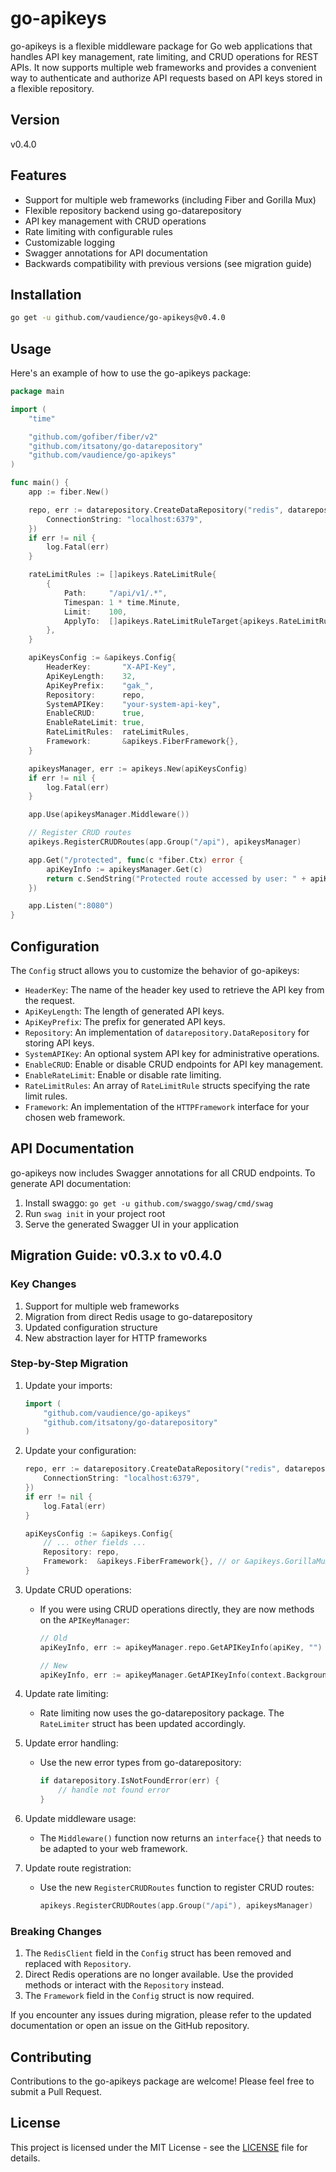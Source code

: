 # go-apikeys

go-apikeys is a flexible middleware package for Go web applications that handles API key management, rate limiting, and CRUD operations for REST APIs. It now supports multiple web frameworks and provides a convenient way to authenticate and authorize API requests based on API keys stored in a flexible repository.

## Version

v0.4.0

## Features

- Support for multiple web frameworks (including Fiber and Gorilla Mux)
- Flexible repository backend using go-datarepository
- API key management with CRUD operations
- Rate limiting with configurable rules
- Customizable logging
- Swagger annotations for API documentation
- Backwards compatibility with previous versions (see migration guide)

## Installation

```bash
go get -u github.com/vaudience/go-apikeys@v0.4.0
```

## Usage

Here's an example of how to use the go-apikeys package:

```go
package main

import (
    "time"

    "github.com/gofiber/fiber/v2"
    "github.com/itsatony/go-datarepository"
    "github.com/vaudience/go-apikeys"
)

func main() {
    app := fiber.New()

    repo, err := datarepository.CreateDataRepository("redis", datarepository.RedisConfig{
        ConnectionString: "localhost:6379",
    })
    if err != nil {
        log.Fatal(err)
    }

    rateLimitRules := []apikeys.RateLimitRule{
        {
            Path:     "/api/v1/.*",
            Timespan: 1 * time.Minute,
            Limit:    100,
            ApplyTo:  []apikeys.RateLimitRuleTarget{apikeys.RateLimitRuleTargetAPIKey},
        },
    }

    apiKeysConfig := &apikeys.Config{
        HeaderKey:       "X-API-Key",
        ApiKeyLength:    32,
        ApiKeyPrefix:    "gak_",
        Repository:      repo,
        SystemAPIKey:    "your-system-api-key",
        EnableCRUD:      true,
        EnableRateLimit: true,
        RateLimitRules:  rateLimitRules,
        Framework:       &apikeys.FiberFramework{},
    }

    apikeysManager, err := apikeys.New(apiKeysConfig)
    if err != nil {
        log.Fatal(err)
    }

    app.Use(apikeysManager.Middleware())

    // Register CRUD routes
    apikeys.RegisterCRUDRoutes(app.Group("/api"), apikeysManager)

    app.Get("/protected", func(c *fiber.Ctx) error {
        apiKeyInfo := apikeysManager.Get(c)
        return c.SendString("Protected route accessed by user: " + apiKeyInfo.UserID)
    })

    app.Listen(":8080")
}
```

## Configuration

The `Config` struct allows you to customize the behavior of go-apikeys:

- `HeaderKey`: The name of the header key used to retrieve the API key from the request.
- `ApiKeyLength`: The length of generated API keys.
- `ApiKeyPrefix`: The prefix for generated API keys.
- `Repository`: An implementation of `datarepository.DataRepository` for storing API keys.
- `SystemAPIKey`: An optional system API key for administrative operations.
- `EnableCRUD`: Enable or disable CRUD endpoints for API key management.
- `EnableRateLimit`: Enable or disable rate limiting.
- `RateLimitRules`: An array of `RateLimitRule` structs specifying the rate limit rules.
- `Framework`: An implementation of the `HTTPFramework` interface for your chosen web framework.

## API Documentation

go-apikeys now includes Swagger annotations for all CRUD endpoints. To generate API documentation:

1. Install swaggo: `go get -u github.com/swaggo/swag/cmd/swag`
2. Run `swag init` in your project root
3. Serve the generated Swagger UI in your application

## Migration Guide: v0.3.x to v0.4.0

### Key Changes

1. Support for multiple web frameworks
2. Migration from direct Redis usage to go-datarepository
3. Updated configuration structure
4. New abstraction layer for HTTP frameworks

### Step-by-Step Migration

1. Update your imports:
   ```go
   import (
       "github.com/vaudience/go-apikeys"
       "github.com/itsatony/go-datarepository"
   )
   ```

2. Update your configuration:
   ```go
   repo, err := datarepository.CreateDataRepository("redis", datarepository.RedisConfig{
       ConnectionString: "localhost:6379",
   })
   if err != nil {
       log.Fatal(err)
   }

   apiKeysConfig := &apikeys.Config{
       // ... other fields ...
       Repository: repo,
       Framework:  &apikeys.FiberFramework{}, // or &apikeys.GorillaMuxFramework{} for Gorilla Mux
   }
   ```

3. Update CRUD operations:
   - If you were using CRUD operations directly, they are now methods on the `APIKeyManager`:
     ```go
     // Old
     apiKeyInfo, err := apikeyManager.repo.GetAPIKeyInfo(apiKey, "")

     // New
     apiKeyInfo, err := apikeyManager.GetAPIKeyInfo(context.Background(), apiKey)
     ```

4. Update rate limiting:
   - Rate limiting now uses the go-datarepository package. The `RateLimiter` struct has been updated accordingly.

5. Update error handling:
   - Use the new error types from go-datarepository:
     ```go
     if datarepository.IsNotFoundError(err) {
         // handle not found error
     }
     ```

6. Update middleware usage:
   - The `Middleware()` function now returns an `interface{}` that needs to be adapted to your web framework.

7. Update route registration:
   - Use the new `RegisterCRUDRoutes` function to register CRUD routes:
     ```go
     apikeys.RegisterCRUDRoutes(app.Group("/api"), apikeysManager)
     ```

### Breaking Changes

1. The `RedisClient` field in the `Config` struct has been removed and replaced with `Repository`.
2. Direct Redis operations are no longer available. Use the provided methods or interact with the `Repository` instead.
3. The `Framework` field in the `Config` struct is now required.

If you encounter any issues during migration, please refer to the updated documentation or open an issue on the GitHub repository.

## Contributing

Contributions to the go-apikeys package are welcome! Please feel free to submit a Pull Request.

## License

This project is licensed under the MIT License - see the [LICENSE](LICENSE) file for details.
